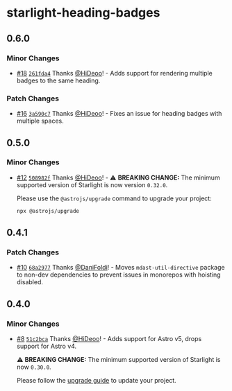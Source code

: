 # starlight-heading-badges

## 0.6.0

### Minor Changes

- [#18](https://github.com/HiDeoo/starlight-heading-badges/pull/18) [`261fda4`](https://github.com/HiDeoo/starlight-heading-badges/commit/261fda465d560146c55a2f148f36a28de384fdc8) Thanks [@HiDeoo](https://github.com/HiDeoo)! - Adds support for rendering multiple badges to the same heading.

### Patch Changes

- [#16](https://github.com/HiDeoo/starlight-heading-badges/pull/16) [`3a590c7`](https://github.com/HiDeoo/starlight-heading-badges/commit/3a590c7332c0bdaacd6109b5597b84cd5a415daf) Thanks [@HiDeoo](https://github.com/HiDeoo)! - Fixes an issue for heading badges with multiple spaces.

## 0.5.0

### Minor Changes

- [#12](https://github.com/HiDeoo/starlight-heading-badges/pull/12) [`508982f`](https://github.com/HiDeoo/starlight-heading-badges/commit/508982fc5050e700669382f195aaa420a4b59748) Thanks [@HiDeoo](https://github.com/HiDeoo)! - ⚠️ **BREAKING CHANGE:** The minimum supported version of Starlight is now version `0.32.0`.

  Please use the `@astrojs/upgrade` command to upgrade your project:

  ```sh
  npx @astrojs/upgrade
  ```

## 0.4.1

### Patch Changes

- [#10](https://github.com/HiDeoo/starlight-heading-badges/pull/10) [`68a2977`](https://github.com/HiDeoo/starlight-heading-badges/commit/68a29775e0852ade39ae34cb92ba6522a01b2c9d) Thanks [@DaniFoldi](https://github.com/DaniFoldi)! - Moves `mdast-util-directive` package to non-dev dependencies to prevent issues in monorepos with hoisting disabled.

## 0.4.0

### Minor Changes

- [#8](https://github.com/HiDeoo/starlight-heading-badges/pull/8) [`51c2bca`](https://github.com/HiDeoo/starlight-heading-badges/commit/51c2bcad815af8be5d2d93fba8221eba182cd72d) Thanks [@HiDeoo](https://github.com/HiDeoo)! - Adds support for Astro v5, drops support for Astro v4.

  ⚠️ **BREAKING CHANGE:** The minimum supported version of Starlight is now `0.30.0`.

  Please follow the [upgrade guide](https://github.com/withastro/starlight/releases/tag/%40astrojs/starlight%400.30.0) to update your project.
